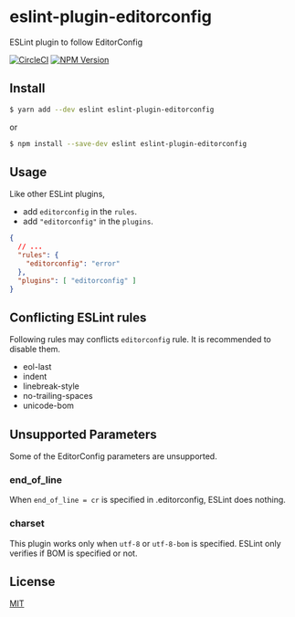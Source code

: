 # eslint-plugin-editorconfig

ESLint plugin to follow EditorConfig

[![CircleCI](https://circleci.com/gh/phanect/eslint-plugin-editorconfig.svg?style=svg)](https://circleci.com/gh/phanect/eslint-plugin-editorconfig) [![NPM Version](https://img.shields.io/npm/v/eslint-plugin-editorconfig.svg)](https://npmjs.org/package/eslint-plugin-editorconfig)

## Install

```bash
$ yarn add --dev eslint eslint-plugin-editorconfig
```

or

```bash
$ npm install --save-dev eslint eslint-plugin-editorconfig
```

## Usage

Like other ESLint plugins,

- add `editorconfig` in the `rules`.
- add `"editorconfig"` in the `plugins`.

```json
{
  // ...
  "rules": {
    "editorconfig": "error"
  },
  "plugins": [ "editorconfig" ]
}
```

## Conflicting ESLint rules

Following rules may conflicts `editorconfig` rule.
It is recommended to disable them.

- eol-last
- indent
- linebreak-style
- no-trailing-spaces
- unicode-bom

## Unsupported Parameters

Some of the EditorConfig parameters are unsupported.

### end_of_line
When `end_of_line = cr` is specified in .editorconfig, ESLint does nothing.

### charset
This plugin works only when `utf-8` or `utf-8-bom` is specified.
ESLint only verifies if BOM is specified or not.


## License

[MIT](http://vjpr.mit-license.org)
